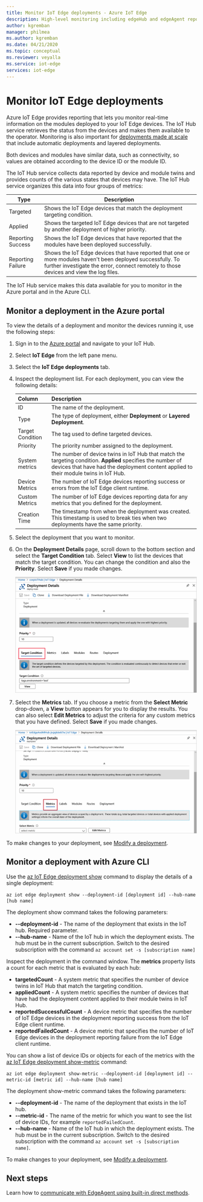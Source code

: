 ```yaml
---
title: Monitor IoT Edge deployments - Azure IoT Edge
description: High-level monitoring including edgeHub and edgeAgent reported properties and automatic deployment metrics. 
author: kgremban
manager: philmea
ms.author: kgremban
ms.date: 04/21/2020
ms.topic: conceptual
ms.reviewer: veyalla
ms.service: iot-edge
services: iot-edge
---
```

# Monitor IoT Edge deployments

Azure IoT Edge provides reporting that lets you monitor real-time information on the modules deployed to your IoT Edge devices. The IoT Hub service retrieves the status from the devices and makes them available to the operator. Monitoring is also important for [deployments made at scale](module-deployment-monitoring.md) that include automatic deployments and layered deployments.

Both devices and modules have similar data, such as connectivity, so values are obtained according to the device ID or the module ID.

The IoT Hub service collects data reported by device and module twins and provides counts of the various states that devices may have. The IoT Hub service organizes this data into four groups of metrics:

| Type | Description |
| --- | ---|
| Targeted | Shows the IoT Edge devices that match the deployment targeting condition. |
| Applied | Shows the targeted IoT Edge devices that are not targeted by another deployment of higher priority. |
| Reporting Success | Shows the IoT Edge devices that have reported that the modules have been deployed successfully. |
| Reporting Failure | Shows the IoT Edge devices that have reported that one or more modules haven't been deployed successfully. To further investigate the error, connect remotely to those devices and view the log files. |

The IoT Hub service makes this data available for you to monitor in the Azure portal and in the Azure CLI.

## Monitor a deployment in the Azure portal

To view the details of a deployment and monitor the devices running it, use the following steps:

1. Sign in to the [Azure portal](https://portal.azure.com) and navigate to your IoT Hub.
1. Select **IoT Edge** from the left pane menu.
1. Select the **IoT Edge deployments** tab.
1. Inspect the deployment list. For each deployment, you can view the following details:

    | Column | Description |
    | --- | --- |
    | ID | The name of the deployment. |
    | Type | The type of deployment, either **Deployment** or **Layered Deployment**. |
    | Target Condition | The tag used to define targeted devices. |
    | Priority | The priority number assigned to the deployment. |
    | System metrics | The number of device twins in IoT Hub that match the targeting condition. **Applied** specifies the number of devices that have had the deployment content applied to their module twins in IoT Hub. |
    | Device Metrics | The number of IoT Edge devices reporting success or errors from the IoT Edge client runtime. |
    | Custom Metrics | The number of IoT Edge devices reporting data for any metrics that you defined for the deployment. |
    | Creation Time | The timestamp from when the deployment was created. This timestamp is used to break ties when two deployments have the same priority. |

1. Select the deployment that you want to monitor.  
1. On the **Deployment Details** page, scroll down to the bottom section and select the **Target Condition** tab. Select **View** to list the devices that match the target condition. You can change the condition and also the **Priority**. Select **Save** if you made changes.

   ![View targeted devices for a deployment](./media/how-to-monitor-iot-edge-deployments/target-devices.png)

1. Select the **Metrics** tab. If you choose a metric from the **Select Metric** drop-down, a **View** button appears for you to display the results. You can also select **Edit Metrics** to adjust the criteria for any custom metrics that you have defined. Select **Save** if you made changes.

   ![View metrics for a deployment](./media/how-to-monitor-iot-edge-deployments/deployment-metrics-tab.png)


To make changes to your deployment, see [Modify a deployment](how-to-deploy-at-scale.md#modify-a-deployment).

## Monitor a deployment with Azure CLI

Use the [az IoT Edge deployment show](https://docs.microsoft.com/cli/azure/ext/azure-iot/iot/edge/deployment?view=azure-cli-latest#ext-azure-iot-az-iot-edge-deployment-show) command to display the details of a single deployment:

```cli
az iot edge deployment show --deployment-id [deployment id] --hub-name [hub name]
```

The deployment show command takes the following parameters:

* **--deployment-id** - The name of the deployment that exists in the IoT hub. Required parameter.
* **--hub-name** - Name of the IoT hub in which the deployment exists. The hub must be in the current subscription. Switch to the desired subscription with the command `az account set -s [subscription name]`

Inspect the deployment in the command window. The **metrics** property lists a count for each metric that is evaluated by each hub:

* **targetedCount** - A system metric that specifies the number of device twins in IoT Hub that match the targeting condition.
* **appliedCount** - A system metric specifies the number of devices that have had the deployment content applied to their module twins in IoT Hub.
* **reportedSuccessfulCount** - A device metric that specifies the number of IoT Edge devices in the deployment reporting success from the IoT Edge client runtime.
* **reportedFailedCount** - A device metric that specifies the number of IoT Edge devices in the deployment reporting failure from the IoT Edge client runtime.

You can show a list of device IDs or objects for each of the metrics with the [az IoT Edge deployment show-metric](https://docs.microsoft.com/cli/azure/ext/azure-iot/iot/edge/deployment?view=azure-cli-latest#ext-azure-iot-az-iot-edge-deployment-show-metric) command:

```cli
az iot edge deployment show-metric --deployment-id [deployment id] --metric-id [metric id] --hub-name [hub name]
```

The deployment show-metric command takes the following parameters:

* **--deployment-id** - The name of the deployment that exists in the IoT hub.
* **--metric-id** - The name of the metric for which you want to see the list of device IDs, for example `reportedFailedCount`.
* **--hub-name** - Name of the IoT hub in which the deployment exists. The hub must be in the current subscription. Switch to the desired subscription with the command `az account set -s [subscription name]`.

To make changes to your deployment, see [Modify a deployment](how-to-deploy-cli-at-scale.md#modify-a-deployment).

## Next steps

Learn how to [communicate with EdgeAgent using built-in direct methods](how-to-edgeagent-direct-method.md).

